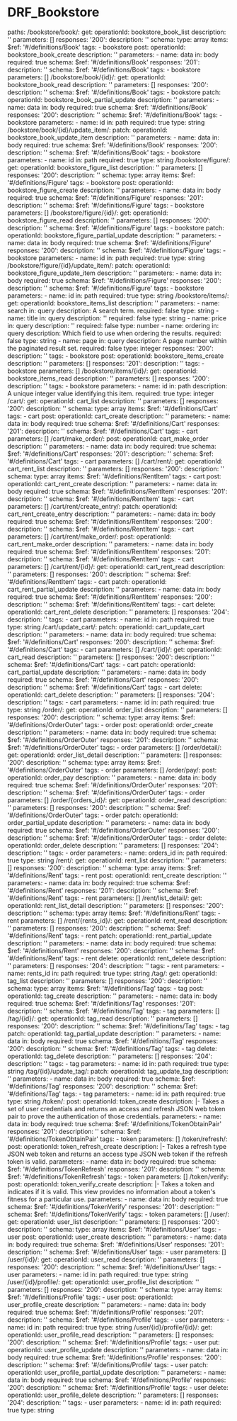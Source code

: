 # DRF_Bookstore
paths:
  /bookstore/book/:
    get:
      operationId: bookstore_book_list
      description: ''
      parameters: []
      responses:
        '200':
          description: ''
          schema:
            type: array
            items:
              $ref: '#/definitions/Book'
      tags:
        - bookstore
    post:
      operationId: bookstore_book_create
      description: ''
      parameters:
        - name: data
          in: body
          required: true
          schema:
            $ref: '#/definitions/Book'
      responses:
        '201':
          description: ''
          schema:
            $ref: '#/definitions/Book'
      tags:
        - bookstore
    parameters: []
  /bookstore/book/{id}/:
    get:
      operationId: bookstore_book_read
      description: ''
      parameters: []
      responses:
        '200':
          description: ''
          schema:
            $ref: '#/definitions/Book'
      tags:
        - bookstore
    patch:
      operationId: bookstore_book_partial_update
      description: ''
      parameters:
        - name: data
          in: body
          required: true
          schema:
            $ref: '#/definitions/Book'
      responses:
        '200':
          description: ''
          schema:
            $ref: '#/definitions/Book'
      tags:
        - bookstore
    parameters:
      - name: id
        in: path
        required: true
        type: string
  /bookstore/book/{id}/update_item/:
    patch:
      operationId: bookstore_book_update_item
      description: ''
      parameters:
        - name: data
          in: body
          required: true
          schema:
            $ref: '#/definitions/Book'
      responses:
        '200':
          description: ''
          schema:
            $ref: '#/definitions/Book'
      tags:
        - bookstore
    parameters:
      - name: id
        in: path
        required: true
        type: string
  /bookstore/figure/:
    get:
      operationId: bookstore_figure_list
      description: ''
      parameters: []
      responses:
        '200':
          description: ''
          schema:
            type: array
            items:
              $ref: '#/definitions/Figure'
      tags:
        - bookstore
    post:
      operationId: bookstore_figure_create
      description: ''
      parameters:
        - name: data
          in: body
          required: true
          schema:
            $ref: '#/definitions/Figure'
      responses:
        '201':
          description: ''
          schema:
            $ref: '#/definitions/Figure'
      tags:
        - bookstore
    parameters: []
  /bookstore/figure/{id}/:
    get:
      operationId: bookstore_figure_read
      description: ''
      parameters: []
      responses:
        '200':
          description: ''
          schema:
            $ref: '#/definitions/Figure'
      tags:
        - bookstore
    patch:
      operationId: bookstore_figure_partial_update
      description: ''
      parameters:
        - name: data
          in: body
          required: true
          schema:
            $ref: '#/definitions/Figure'
      responses:
        '200':
          description: ''
          schema:
            $ref: '#/definitions/Figure'
      tags:
        - bookstore
    parameters:
      - name: id
        in: path
        required: true
        type: string
  /bookstore/figure/{id}/update_item/:
    patch:
      operationId: bookstore_figure_update_item
      description: ''
      parameters:
        - name: data
          in: body
          required: true
          schema:
            $ref: '#/definitions/Figure'
      responses:
        '200':
          description: ''
          schema:
            $ref: '#/definitions/Figure'
      tags:
        - bookstore
    parameters:
      - name: id
        in: path
        required: true
        type: string
  /bookstore/items/:
    get:
      operationId: bookstore_items_list
      description: ''
      parameters:
        - name: search
          in: query
          description: A search term.
          required: false
          type: string
        - name: title
          in: query
          description: ''
          required: false
          type: string
        - name: price
          in: query
          description: ''
          required: false
          type: number
        - name: ordering
          in: query
          description: Which field to use when ordering the results.
          required: false
          type: string
        - name: page
          in: query
          description: A page number within the paginated result set.
          required: false
          type: integer
      responses:
        '200':
          description: ''
      tags:
        - bookstore
    post:
      operationId: bookstore_items_create
      description: ''
      parameters: []
      responses:
        '201':
          description: ''
      tags:
        - bookstore
    parameters: []
  /bookstore/items/{id}/:
    get:
      operationId: bookstore_items_read
      description: ''
      parameters: []
      responses:
        '200':
          description: ''
      tags:
        - bookstore
    parameters:
      - name: id
        in: path
        description: A unique integer value identifying this item.
        required: true
        type: integer
  /cart/:
    get:
      operationId: cart_list
      description: ''
      parameters: []
      responses:
        '200':
          description: ''
          schema:
            type: array
            items:
              $ref: '#/definitions/Cart'
      tags:
        - cart
    post:
      operationId: cart_create
      description: ''
      parameters:
        - name: data
          in: body
          required: true
          schema:
            $ref: '#/definitions/Cart'
      responses:
        '201':
          description: ''
          schema:
            $ref: '#/definitions/Cart'
      tags:
        - cart
    parameters: []
  /cart/make_order/:
    post:
      operationId: cart_make_order
      description: ''
      parameters:
        - name: data
          in: body
          required: true
          schema:
            $ref: '#/definitions/Cart'
      responses:
        '201':
          description: ''
          schema:
            $ref: '#/definitions/Cart'
      tags:
        - cart
    parameters: []
  /cart/rent/:
    get:
      operationId: cart_rent_list
      description: ''
      parameters: []
      responses:
        '200':
          description: ''
          schema:
            type: array
            items:
              $ref: '#/definitions/RentItem'
      tags:
        - cart
    post:
      operationId: cart_rent_create
      description: ''
      parameters:
        - name: data
          in: body
          required: true
          schema:
            $ref: '#/definitions/RentItem'
      responses:
        '201':
          description: ''
          schema:
            $ref: '#/definitions/RentItem'
      tags:
        - cart
    parameters: []
  /cart/rent/create_entry/:
    patch:
      operationId: cart_rent_create_entry
      description: ''
      parameters:
        - name: data
          in: body
          required: true
          schema:
            $ref: '#/definitions/RentItem'
      responses:
        '200':
          description: ''
          schema:
            $ref: '#/definitions/RentItem'
      tags:
        - cart
    parameters: []
  /cart/rent/make_order/:
    post:
      operationId: cart_rent_make_order
      description: ''
      parameters:
        - name: data
          in: body
          required: true
          schema:
            $ref: '#/definitions/RentItem'
      responses:
        '201':
          description: ''
          schema:
            $ref: '#/definitions/RentItem'
      tags:
        - cart
    parameters: []
  /cart/rent/{id}/:
    get:
      operationId: cart_rent_read
      description: ''
      parameters: []
      responses:
        '200':
          description: ''
          schema:
            $ref: '#/definitions/RentItem'
      tags:
        - cart
    patch:
      operationId: cart_rent_partial_update
      description: ''
      parameters:
        - name: data
          in: body
          required: true
          schema:
            $ref: '#/definitions/RentItem'
      responses:
        '200':
          description: ''
          schema:
            $ref: '#/definitions/RentItem'
      tags:
        - cart
    delete:
      operationId: cart_rent_delete
      description: ''
      parameters: []
      responses:
        '204':
          description: ''
      tags:
        - cart
    parameters:
      - name: id
        in: path
        required: true
        type: string
  /cart/update_cart/:
    patch:
      operationId: cart_update_cart
      description: ''
      parameters:
        - name: data
          in: body
          required: true
          schema:
            $ref: '#/definitions/Cart'
      responses:
        '200':
          description: ''
          schema:
            $ref: '#/definitions/Cart'
      tags:
        - cart
    parameters: []
  /cart/{id}/:
    get:
      operationId: cart_read
      description: ''
      parameters: []
      responses:
        '200':
          description: ''
          schema:
            $ref: '#/definitions/Cart'
      tags:
        - cart
    patch:
      operationId: cart_partial_update
      description: ''
      parameters:
        - name: data
          in: body
          required: true
          schema:
            $ref: '#/definitions/Cart'
      responses:
        '200':
          description: ''
          schema:
            $ref: '#/definitions/Cart'
      tags:
        - cart
    delete:
      operationId: cart_delete
      description: ''
      parameters: []
      responses:
        '204':
          description: ''
      tags:
        - cart
    parameters:
      - name: id
        in: path
        required: true
        type: string
  /order/:
    get:
      operationId: order_list
      description: ''
      parameters: []
      responses:
        '200':
          description: ''
          schema:
            type: array
            items:
              $ref: '#/definitions/OrderOuter'
      tags:
        - order
    post:
      operationId: order_create
      description: ''
      parameters:
        - name: data
          in: body
          required: true
          schema:
            $ref: '#/definitions/OrderOuter'
      responses:
        '201':
          description: ''
          schema:
            $ref: '#/definitions/OrderOuter'
      tags:
        - order
    parameters: []
  /order/detail/:
    get:
      operationId: order_list_detail
      description: ''
      parameters: []
      responses:
        '200':
          description: ''
          schema:
            type: array
            items:
              $ref: '#/definitions/OrderOuter'
      tags:
        - order
    parameters: []
  /order/pay/:
    post:
      operationId: order_pay
      description: ''
      parameters:
        - name: data
          in: body
          required: true
          schema:
            $ref: '#/definitions/OrderOuter'
      responses:
        '201':
          description: ''
          schema:
            $ref: '#/definitions/OrderOuter'
      tags:
        - order
    parameters: []
  /order/{orders_id}/:
    get:
      operationId: order_read
      description: ''
      parameters: []
      responses:
        '200':
          description: ''
          schema:
            $ref: '#/definitions/OrderOuter'
      tags:
        - order
    patch:
      operationId: order_partial_update
      description: ''
      parameters:
        - name: data
          in: body
          required: true
          schema:
            $ref: '#/definitions/OrderOuter'
      responses:
        '200':
          description: ''
          schema:
            $ref: '#/definitions/OrderOuter'
      tags:
        - order
    delete:
      operationId: order_delete
      description: ''
      parameters: []
      responses:
        '204':
          description: ''
      tags:
        - order
    parameters:
      - name: orders_id
        in: path
        required: true
        type: string
  /rent/:
    get:
      operationId: rent_list
      description: ''
      parameters: []
      responses:
        '200':
          description: ''
          schema:
            type: array
            items:
              $ref: '#/definitions/Rent'
      tags:
        - rent
    post:
      operationId: rent_create
      description: ''
      parameters:
        - name: data
          in: body
          required: true
          schema:
            $ref: '#/definitions/Rent'
      responses:
        '201':
          description: ''
          schema:
            $ref: '#/definitions/Rent'
      tags:
        - rent
    parameters: []
  /rent/list_detail/:
    get:
      operationId: rent_list_detail
      description: ''
      parameters: []
      responses:
        '200':
          description: ''
          schema:
            type: array
            items:
              $ref: '#/definitions/Rent'
      tags:
        - rent
    parameters: []
  /rent/{rents_id}/:
    get:
      operationId: rent_read
      description: ''
      parameters: []
      responses:
        '200':
          description: ''
          schema:
            $ref: '#/definitions/Rent'
      tags:
        - rent
    patch:
      operationId: rent_partial_update
      description: ''
      parameters:
        - name: data
          in: body
          required: true
          schema:
            $ref: '#/definitions/Rent'
      responses:
        '200':
          description: ''
          schema:
            $ref: '#/definitions/Rent'
      tags:
        - rent
    delete:
      operationId: rent_delete
      description: ''
      parameters: []
      responses:
        '204':
          description: ''
      tags:
        - rent
    parameters:
      - name: rents_id
        in: path
        required: true
        type: string
  /tag/:
    get:
      operationId: tag_list
      description: ''
      parameters: []
      responses:
        '200':
          description: ''
          schema:
            type: array
            items:
              $ref: '#/definitions/Tag'
      tags:
        - tag
    post:
      operationId: tag_create
      description: ''
      parameters:
        - name: data
          in: body
          required: true
          schema:
            $ref: '#/definitions/Tag'
      responses:
        '201':
          description: ''
          schema:
            $ref: '#/definitions/Tag'
      tags:
        - tag
    parameters: []
  /tag/{id}/:
    get:
      operationId: tag_read
      description: ''
      parameters: []
      responses:
        '200':
          description: ''
          schema:
            $ref: '#/definitions/Tag'
      tags:
        - tag
    patch:
      operationId: tag_partial_update
      description: ''
      parameters:
        - name: data
          in: body
          required: true
          schema:
            $ref: '#/definitions/Tag'
      responses:
        '200':
          description: ''
          schema:
            $ref: '#/definitions/Tag'
      tags:
        - tag
    delete:
      operationId: tag_delete
      description: ''
      parameters: []
      responses:
        '204':
          description: ''
      tags:
        - tag
    parameters:
      - name: id
        in: path
        required: true
        type: string
  /tag/{id}/update_tag/:
    patch:
      operationId: tag_update_tag
      description: ''
      parameters:
        - name: data
          in: body
          required: true
          schema:
            $ref: '#/definitions/Tag'
      responses:
        '200':
          description: ''
          schema:
            $ref: '#/definitions/Tag'
      tags:
        - tag
    parameters:
      - name: id
        in: path
        required: true
        type: string
  /token/:
    post:
      operationId: token_create
      description: |-
        Takes a set of user credentials and returns an access and refresh JSON web
        token pair to prove the authentication of those credentials.
      parameters:
        - name: data
          in: body
          required: true
          schema:
            $ref: '#/definitions/TokenObtainPair'
      responses:
        '201':
          description: ''
          schema:
            $ref: '#/definitions/TokenObtainPair'
      tags:
        - token
    parameters: []
  /token/refresh/:
    post:
      operationId: token_refresh_create
      description: |-
        Takes a refresh type JSON web token and returns an access type JSON web
        token if the refresh token is valid.
      parameters:
        - name: data
          in: body
          required: true
          schema:
            $ref: '#/definitions/TokenRefresh'
      responses:
        '201':
          description: ''
          schema:
            $ref: '#/definitions/TokenRefresh'
      tags:
        - token
    parameters: []
  /token/verify:
    post:
      operationId: token_verify_create
      description: |-
        Takes a token and indicates if it is valid.  This view provides no
        information about a token's fitness for a particular use.
      parameters:
        - name: data
          in: body
          required: true
          schema:
            $ref: '#/definitions/TokenVerify'
      responses:
        '201':
          description: ''
          schema:
            $ref: '#/definitions/TokenVerify'
      tags:
        - token
    parameters: []
  /user/:
    get:
      operationId: user_list
      description: ''
      parameters: []
      responses:
        '200':
          description: ''
          schema:
            type: array
            items:
              $ref: '#/definitions/User'
      tags:
        - user
    post:
      operationId: user_create
      description: ''
      parameters:
        - name: data
          in: body
          required: true
          schema:
            $ref: '#/definitions/User'
      responses:
        '201':
          description: ''
          schema:
            $ref: '#/definitions/User'
      tags:
        - user
    parameters: []
  /user/{id}/:
    get:
      operationId: user_read
      description: ''
      parameters: []
      responses:
        '200':
          description: ''
          schema:
            $ref: '#/definitions/User'
      tags:
        - user
    parameters:
      - name: id
        in: path
        required: true
        type: string
  /user/{id}/profile/:
    get:
      operationId: user_profile_list
      description: ''
      parameters: []
      responses:
        '200':
          description: ''
          schema:
            type: array
            items:
              $ref: '#/definitions/Profile'
      tags:
        - user
    post:
      operationId: user_profile_create
      description: ''
      parameters:
        - name: data
          in: body
          required: true
          schema:
            $ref: '#/definitions/Profile'
      responses:
        '201':
          description: ''
          schema:
            $ref: '#/definitions/Profile'
      tags:
        - user
    parameters:
      - name: id
        in: path
        required: true
        type: string
  /user/{id}/profile/{id}/:
    get:
      operationId: user_profile_read
      description: ''
      parameters: []
      responses:
        '200':
          description: ''
          schema:
            $ref: '#/definitions/Profile'
      tags:
        - user
    put:
      operationId: user_profile_update
      description: ''
      parameters:
        - name: data
          in: body
          required: true
          schema:
            $ref: '#/definitions/Profile'
      responses:
        '200':
          description: ''
          schema:
            $ref: '#/definitions/Profile'
      tags:
        - user
    patch:
      operationId: user_profile_partial_update
      description: ''
      parameters:
        - name: data
          in: body
          required: true
          schema:
            $ref: '#/definitions/Profile'
      responses:
        '200':
          description: ''
          schema:
            $ref: '#/definitions/Profile'
      tags:
        - user
    delete:
      operationId: user_profile_delete
      description: ''
      parameters: []
      responses:
        '204':
          description: ''
      tags:
        - user
    parameters:
      - name: id
        in: path
        required: true
        type: string
